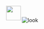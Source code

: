 <!-- <img src="https://readme-typing-svg.demolab.com?font=Operator+Mono&size=37&duration=2800&pause=2500&color=FAFAFA&center=true&vCenter=true&width=940&height=50&lines=Hi%2C+I'm+Liam+Sav!" align="middle" alt="Hi, I'm Liam and Welcome to my Profile! animated typed out"> -->
<img src="https://media1.giphy.com/media/OfgFXNVi8gnEXvbske/giphy.gif" height="40" align="left"> <br>

<!-- ![869923](https://user-images.githubusercontent.com/96011603/211860740-74769323-9f93-4abf-b3e3-d01718d0422f.gif)
<img width="1920em" src="https://user-images.githubusercontent.com/115201845/211271648-e5090c01-abc8-4e3a-908d-a0bb837f0c85.svg"/> -->

<!-- ![look](https://user-images.githubusercontent.com/96011603/211868482-5ea4facc-224e-4591-bd50-fd53f5be999a.gif) -->
<!-- 
### 🛠️ Technologies & Tools 

![Javascript](https://img.shields.io/badge/-Javascript-090909?style=for-the-badge&logo=javascript)
![TYPESCRIPT](https://img.shields.io/badge/-TYPESCRIPT-090909?style=for-the-badge&logo=TYPESCRIPT)
![React](https://img.shields.io/badge/-React-090909?style=for-the-badge&logo=react)
![React Query](https://img.shields.io/badge/-ReactQuery-090909?style=for-the-badge&logo=ReactQuery)
![Redux](https://img.shields.io/badge/-Redux-090909?style=for-the-badge&logo=Redux)
![HTML5](https://img.shields.io/badge/-HTML5-090909?style=for-the-badge&logo=HTML5)
![CSS3](https://img.shields.io/badge/-CSS3-090909?style=for-the-badge&logo=CSS3)
![SASS](https://img.shields.io/badge/-SASS-090909?style=for-the-badge&logo=SASS)

![codewars](https://www.codewars.com/users/Isaev3-IV/badges/micro) -->


<!-- ### 🗂 Projects
📍 <a href="https://liam-iv.github.io/password-generator">Web App для мгновенного создания безопасного пароля</a>
###
📍 <a href="https://liam-iv.github.io/githubapi-show-stats/">Web App для поиска информации с помощью GitHub API</a>

 -->

<!-- ### 🤝 Connect: -->
<!--   [![Telegram](https://img.shields.io/badge/-Telegram-090909?style=for-the-badge&logo=telegram)](https://t.me/bgpositioncenter) -->
  
<!-- <img width="180em" src="https://user-images.githubusercontent.com/96011603/211861450-c468db4d-90b0-4c9c-8f2e-50c3bd705bf1.gif"/> -->


![look](https://user-images.githubusercontent.com/96011603/211858547-fafd92a4-b773-4c46-94d8-518ff3ce5036.gif)

